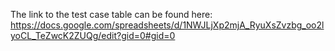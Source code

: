 The link to the test case table can be found here:
https://docs.google.com/spreadsheets/d/1NWJLjXp2mjA_RyuXsZvzbg_oo2lyoCL_TeZwcK2ZUQg/edit?gid=0#gid=0
